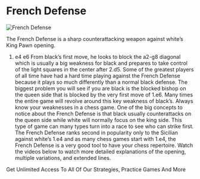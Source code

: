 # French Defense

![French Defense](https://www.thechesswebsite.com/wp-content/uploads/2012/07/French-Defense.jpg)


The French Defense is a sharp counterattacking weapon against white’s King Pawn opening.
1. e4 e6
From black’s first move, he looks to block the a2-g8 diagonal which is usually a big weakness for black and prepares to take control of the light squares in the center after 2.d5. Some of the greatest players of all time have had a hard time playing against the French Defense because it plays so much differently than a normal black defense.
The biggest problem you will see if you are black is the blocked bishop on the queen side that is blocked by the very first move of 1.e6. Many times the entire game will revolve around this key weakness of black’s. Always know your weaknesses in a chess game.
One of the big concepts to notice about the French Defense is that black usually counterattacks on the queen side while white will normally focus on the king side. This type of game can many types turn into a race to see who can strike first.
The French Defense ranks second in popularity only to the Sicilian against white’s 1.e4 and as many chess games start with 1.e4, the French Defense is a very good tool to have your chess repertoire.
Watch the videos below to watch more detailed explanations of the opening, multiple variations, and extended lines.

Get Unlimited Access To All Of Our Strategies, Practice Games And More